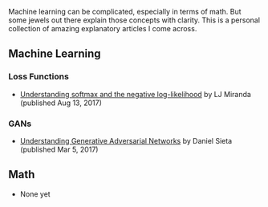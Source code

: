 Machine learning can be complicated, especially in terms of math. But some jewels out there explain those concepts with clarity. This is a personal collection of amazing explanatory articles I come across.

## Machine Learning
### Loss Functions
- [Understanding softmax and the negative log-likelihood](https://ljvmiranda921.github.io/notebook/2017/08/13/softmax-and-the-negative-log-likelihood/)
by LJ Miranda (published Aug 13, 2017) 

### GANs
- [Understanding Generative Adversarial Networks](https://danieltakeshi.github.io/2017/03/05/understanding-generative-adversarial-networks/)
by Daniel Sieta (published Mar 5, 2017)

## Math
- None yet
